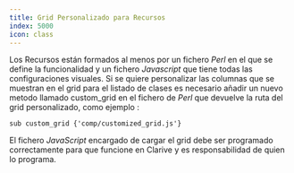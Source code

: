 ```yaml
---
title: Grid Personalizado para Recursos
index: 5000
icon: class
---
```


Los Recursos están formados al menos por un fichero *Perl* en el que se define la funcionalidad y un fichero
*Javascript* que tiene todas las configuraciones visuales. Si se quiere personalizar las columnas que se muestran en el
grid para el listado de clases es necesario añadir un nuevo metodo llamado custom_grid en el fichero de *Perl* que
devuelve la ruta del grid personalizado, como ejemplo :

    sub custom_grid {'comp/customized_grid.js'}

El fichero *JavaScript* encargado de cargar el grid debe ser programado correctamente para que funcione en Clarive y es
responsabilidad de quien lo programa.
